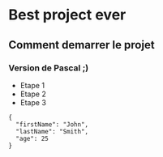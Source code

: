 # Best project ever

## Comment demarrer le projet

### Version de Pascal ;)

* Etape 1
* Etape 2
* Etape 3

```
{
  "firstName": "John",
  "lastName": "Smith",
  "age": 25
}
```